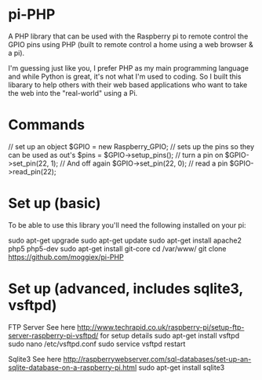 # pi-PHP
A PHP library that can be used with the Raspberry pi to remote control the GPIO pins using PHP (built to remote control a home using a web browser & a pi).

I'm guessing just like you, I prefer PHP as my main programming language and while Python is great, it's not what I'm used to coding. So I built this libarary to help others with their web based applications who want to take the web into the "real-world" using a Pi.

# Commands

// set up an object
$GPIO = new Raspberry_GPIO;
// sets up the pins so they can be used as out's
$pins = $GPIO->setup_pins();
// turn a pin on 
$GPIO->set_pin(22, 1);
// And off again
$GPIO->set_pin(22, 0);
// read a pin
$GPIO->read_pin(22);

# Set up (basic)
To be able to use this library you'll need the following installed on your pi:

sudo apt-get upgrade
sudo apt-get update
sudo apt-get install apache2 php5 php5-dev
sudo apt-get install git-core
cd /var/www/
git clone https://github.com/moggiex/pi-PHP

# Set up (advanced, includes sqlite3, vsftpd)

FTP Server
See here http://www.techrapid.co.uk/raspberry-pi/setup-ftp-server-raspberry-pi-vsftpd/ for setup details
sudo apt-get install vsftpd
sudo nano /etc/vsftpd.conf
sudo service vsftpd restart

Sqlite3 
See here http://raspberrywebserver.com/sql-databases/set-up-an-sqlite-database-on-a-raspberry-pi.html
sudo apt-get install sqlite3
